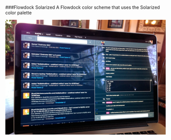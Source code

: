 ###Flowdock Solarized
A Flowdock color scheme that uses the Solarized color palette


![alt tag](examples/flowdock_solarized_example.png)
